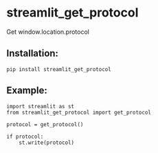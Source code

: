 # streamlit_get_protocol

Get window.location.protocol

## Installation:
```
pip install streamlit_get_protocol
```
## Example:
```
import streamlit as st  
from streamlit_get_protocol import get_protocol

protocol = get_protocol()

if protocol:  
    st.write(protocol)
```    

